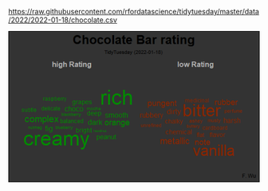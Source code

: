 https://raw.githubusercontent.com/rfordatascience/tidytuesday/master/data/2022/2022-01-18/chocolate.csv

<p align="center">
  <img src="https://github.com/faqiangwu/tidytuesday/blob/072dd6c951d6dd3554d97a6403dbf92f28d5906a/2022/2022-01-18_chocolate_bar_rating/Rplot02.png" />
</p>

